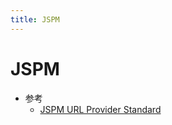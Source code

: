 ```yaml
---
title: JSPM
---
```


# JSPM

- 参考
  - [JSPM URL Provider Standard](https://docs.google.com/document/d/10SuVDUYTib8gkI8eeRyXZDY-j4zKR5Nd4bS9WcOy2Hw/edit)
